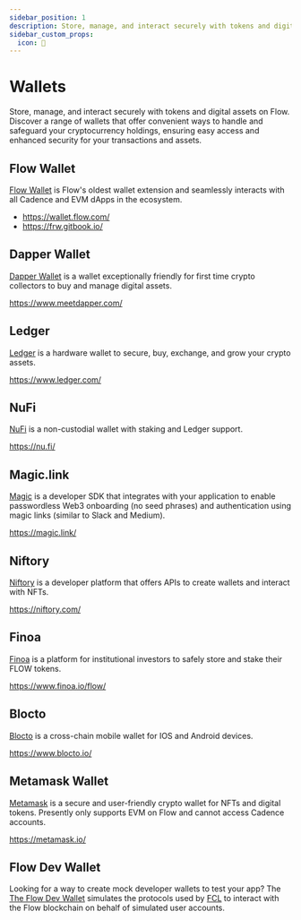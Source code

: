 ```yaml
---
sidebar_position: 1
description: Store, manage, and interact securely with tokens and digital assets on Flow. Discover a range of wallets that offer convenient ways to handle and safeguard your cryptocurrency holdings, ensuring easy access and enhanced security for your transactions and assets.
sidebar_custom_props:
  icon: 🔑
---
```


# Wallets

Store, manage, and interact securely with tokens and digital assets on Flow. Discover a range of wallets that offer convenient ways to handle and safeguard your cryptocurrency holdings, ensuring easy access and enhanced security for your transactions and assets.

<div id="cards" className="cards">

## Flow Wallet

[Flow Wallet](https://wallet.flow.com/) is Flow's oldest wallet extension and seamlessly interacts with all Cadence and EVM dApps in the ecosystem.

- https://wallet.flow.com/
- https://frw.gitbook.io/

## Dapper Wallet

[Dapper Wallet](https://www.meetdapper.com/) is a wallet exceptionally friendly for first time crypto collectors to buy and manage digital assets.

https://www.meetdapper.com/

## Ledger

[Ledger](https://www.ledger.com/) is a hardware wallet to secure, buy, exchange, and grow your crypto assets.

https://www.ledger.com/

## NuFi

[NuFi](https://nu.fi/) is a non-custodial wallet with staking and Ledger support.

https://nu.fi/

## Magic.link

[Magic](https://magic.link/) is a developer SDK that integrates with your application to enable passwordless Web3 onboarding (no seed phrases) and authentication using magic links (similar to Slack and Medium).

https://magic.link/

## Niftory

[Niftory](https://niftory.com/) is a developer platform that offers APIs to create wallets and interact with NFTs.

https://niftory.com/

## Finoa

[Finoa](https://www.finoa.io/) is a platform for institutional investors to safely store and stake their FLOW tokens.

https://www.finoa.io/flow/

</div>

## Blocto

[Blocto](https://www.blocto.io/) is a cross-chain mobile wallet for IOS and Android devices.

https://www.blocto.io/

## Metamask Wallet

[Metamask](https://metamask.io/) is a secure and user-friendly crypto wallet for NFTs and digital tokens. Presently only supports EVM on Flow and cannot access Cadence accounts.  

https://metamask.io/

## Flow Dev Wallet

Looking for a way to create mock developer wallets to test your app? The [The Flow Dev Wallet](../tools/flow-dev-wallet/index.md) simulates the protocols used by [FCL](../tools/clients/fcl-js/index.md) to interact with the Flow blockchain on behalf of simulated user accounts.
